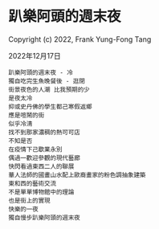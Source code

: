 # 趴樂阿頭的週末夜
Copyright (c) 2022, Frank Yung-Fong Tang

2022年12月17日

```
趴樂阿頭的週末夜 - 冷
獨自吃完生魚晚餐後 - 逛閉
街景夜色的人潮 比我預期的少
是夜太冷
抑或史丹佛的學生都己寒假返鄉
應是喧鬧的街
似乎冷清
找不到那家濃稠的熱可可店
不知是否
在疫情下己歇業永別
偶過一歡迎參觀的現代藝廊
快閃看過東西二人的聯展
華人法師的國畫山水配上歐裔畫家的粉色調抽象建築
東和西的藝術交流
不是單單博物館中的理論
也是街上的實現
快樂的一夜
獨自慢步趴樂阿頭的週末夜
```
